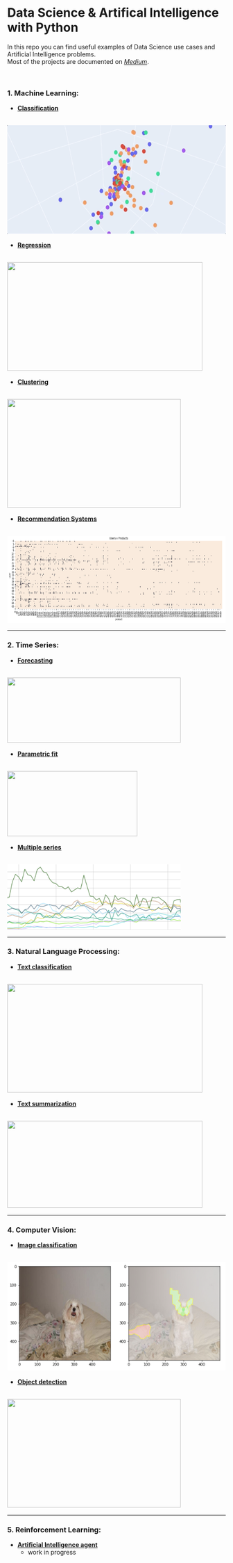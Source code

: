 # Data Science & Artifical Intelligence with Python

In this repo you can find useful examples of Data Science use cases and Artificial Intelligence problems.\
Most of the projects are documented on [*Medium*](https://mdipietro09.medium.com/).

<br>

### 1. Machine Learning:
- <ins>**[Classification](https://github.com/mdipietro09/DataScience_ArtificialIntelligence_Utils/blob/master/machine_learning/example_classification.ipynb)**</ins>
<br>
	<img src="_docs/cv_colors.gif" width="550" height="250">
<br>

- <ins>**[Regression](https://github.com/mdipietro09/DataScience_ArtificialIntelligence_Utils/blob/master/machine_learning/example_regression.ipynb)**</ins>
<br>	
	<img src="_docs/regr_model.gif" width="450" height="250">
<br>

- <ins>**[Clustering](https://github.com/mdipietro09/DataScience_ArtificialIntelligence_Utils/blob/master/machine_learning/example_clustering.ipynb)**</ins>
<br>
	<img src="_docs/geo_cluster.gif" width="400" height="250">
<br>

- <ins>**[Recommendation Systems](https://github.com/mdipietro09/DataScience_ArtificialIntelligence_Utils/blob/master/machine_learning/example_recommendation.ipynb)**</ins>
<br>
	<img src="_docs/ml_recomm.PNG" width="600" height="200">
<br>

------

### 2. Time Series:
- <ins>**[Forecasting](https://github.com/mdipietro09/DataScience_ArtificialIntelligence_Utils/blob/master/time_series/example_forecast.ipynb)**</ins>
<br>
	<img src="_docs/ts_model.PNG" width="400" height="150">
<br>

- <ins>**[Parametric fit](https://github.com/mdipietro09/DataScience_ArtificialIntelligence_Utils/blob/master/time_series/example_parametric_fit.ipynb)**</ins>
<br>
	<img src="_docs/ts_param.PNG" width="300" height="150">
<br>

- <ins>**[Multiple series](https://github.com/mdipietro09/DataScience_ArtificialIntelligence_Utils/blob/master/time_series/example_clustering.ipynb)**</ins>
<br>
	<img src="_docs/ts_clustering.PNG" width="400" height="150">
<br>

------

### 3. Natural Language Processing:
- <ins>**[Text classification](https://github.com/mdipietro09/DataScience_ArtificialIntelligence_Utils/blob/master/natural_language_processing/example_text_classification.ipynb)**</ins>
<br>
	<img src="_docs/nlp_analysis.gif" width="450" height="250">
<br>

- <ins>**[Text summarization](https://github.com/mdipietro09/DataScience_ArtificialIntelligence_Utils/blob/master/natural_language_processing/example_text_summarization.ipynb)**</ins>
<br>
	<img src="_docs/nlp_summary.gif" width="450" height="200">
<br>

------

### 4. Computer Vision:
- <ins>**[Image classification](https://github.com/mdipietro09/DataScience_ArtificialIntelligence_Utils/blob/master/computer_vision/example_img_classification.ipynb)**</ins>
<br>
	<img src="_docs/cv_classif.png" width="600" height="250">
<br>

- <ins>**[Object detection](https://github.com/mdipietro09/DataScience_ArtificialIntelligence_Utils/blob/master/computer_vision/example_detection_and_classification.ipynb)**</ins>
<br>
	<img src="_docs/cv_detection.gif" width="400" height="250">
<br>

------

### 5. Reinforcement Learning:
- <ins>**[Artificial Intelligence agent](https://github.com/mdipietro09/DataScience_ArtificialIntelligence_Utils/blob/master/reinforcement_learning/example_ai_agent.ipynb)**</ins>
	* work in progress